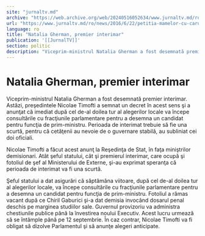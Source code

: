 ```yaml
---
site: "jurnaltv.md"
archive: "https://web.archive.org/web/20240516052634/www.jurnaltv.md/ro/news/2016/6/22/petitia-mamelor-cu-carucioare-"
url: "https://www.jurnaltv.md/ro/news/2016/6/22/petitia-mamelor-cu-carucioare-"
language: ro
title: "Natalia Gherman, premier interimar"
publication: '[[JurnalTV]]'
section: politic
description: "Viceprim-ministrul Natalia Gherman a fost desemnată premier interimar. Astăzi, preşedintele Nicolae Timofti a semnat un decret &icirc;n acest sens şi..."
---
```


# Natalia Gherman, premier interimar

Viceprim-ministrul Natalia Gherman a fost desemnată premier interimar. Astăzi, preşedintele Nicolae Timofti a semnat un decret în acest sens şi a anunţat că imediat după cel de-al doilea tur al alegerilor locale va începe consultările cu fracţiunile parlamentare pentru a desemna un candidat pentru funcţia de prim-ministru. Perioada de interimat trebuie să fie una scurtă, pentru că cetăţenii au nevoie de o guvernare stabilă, au subliniat cei doi oficiali.

Nicolae Timofti a făcut acest anunţ la Reşedinţa de Stat, în faţa miniştrilor demisionari. Atât şeful statului, cât şi premierul interimar, care ocupă şi fotoliul de şef al Ministerului de Externe, şi-au exprimat speranţa că perioada de interimat va fi una scurtă.

Şeful statului a dat asigurări că săptâmâna viitoare, după cel de-al doilea tur al alegerilor locale, va începe consultările cu fracţiunile parlamentare pentru a desemna un candidat pentru funcţia de prim-ministru. Fotoliul a rămas vacant după ce Chiril Gaburici şi-a dat demisia invocând dosarul penal deschis pe marginea studiilor sale. Guvernul provizoriu va administra chestiunile publice până la învestirea noului Executiv. Acest lucru urmează să se întâmple până pe 12 septembrie. În caz contrar, Nicolae Timofti va fi obligat să dizolve Parlamentul şi să anunţe alegeri anticipate.